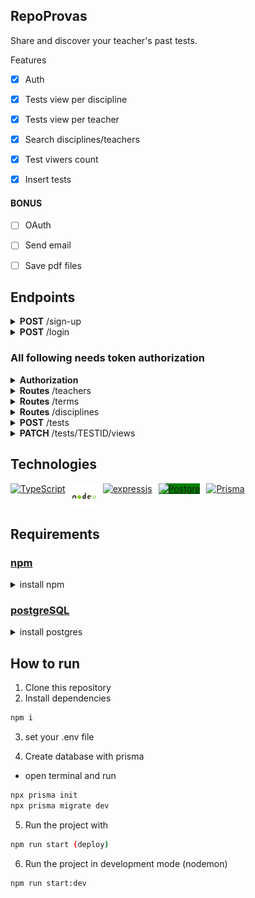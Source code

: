 ## RepoProvas

Share and discover your teacher's past tests.

Features

- [x] Auth

- [x] Tests view per discipline

- [x] Tests view per teacher

- [x] Search disciplines/teachers

- [x] Test viwers count

- [x] Insert tests

#### BONUS

- [ ] OAuth

- [ ] Send email

- [ ] Save pdf files

## Endpoints

<details>
            <summary>
                <strong>POST</strong> /sign-up
            </summary>

        send body request like this:

```json
{
  "email": "joe@domain.com",
  "password": "1234",
  "confirmPassword": "1234"
}
```

- it returns status <strong>201</strong> for succes

- it return status <strong>409</strong> if email is already in use

 </details>

 <details>
            <summary>
                <strong>POST</strong> /login
            </summary>

        send body request like this:

```json
{
  "email": "joe@domain.com",
  "password": "1234"
}
```

- it returns status <strong>200</strong> for succes

and

```json
{
  "token": "eyJhbGciOiJIUzI1NiIsInR5cCI6IkpXVCJ9.eyJpZCI6MSwiaWF0IjoxNjUwNjQ5NzgxfQ.Uh1NxvzX-4XHvZOGdsEkCWk-KJTuNFNU8U-5dP59XFw"
}
```

- it return status <strong>401</strong> for incorrect password or email

 </details>

### All following needs token authorization

<details>
    <summary>
        <strong >Authorization</strong>
    </summary>
- send a Bearer token on headers like this:

```json
{
  "headers": {
    "authorization": "Bearer 1cf7cccf-48ad-4edd-8b9d-121b1199aaf4"
  }
}
```

- it returns <strong>400</strong> for empty auth or without Bearer

- it returns <strong>401</strong> for unauthorized

</details>

<details>
            <summary>
                <strong>Routes</strong> /teachers
            </summary>

<details>
            <summary>
                <strong>GET</strong> /teachers
            </summary>

- you can filter by querying name with at least 3 char (?name=)

- it returns status <strong>200</strong> for succes

and

```json
[
  {
    "id": 1,
    "name": "Abraham Zboncak"
  },
  {
    "id": 2,
    "name": "Mrs. Ollie Gibson"
  }
]
```

 </details>

 <details>
            <summary>
                <strong>GET</strong> /teachers/TEACHERID/tests
            </summary>

- change TEACHERID to teacher id you're looking for

- it returns status <strong>200</strong> for succes

and

```json
[
  {
    "id": 1,
    "name": "P1",
    "tests": [
      {
        "id": 2,
        "name": "Customer Integration Producer",
        "pdfUrl": "http://loremflickr.com/640/480",
        "teachersDisciplines": {
          "disciplines": {
            "id": 6,
            "name": "Product Integration Representative",
            "termId": 1
          }
        }
      }
    ]
  }
]
```

 </details>

 </details>

  <details>
              <summary>
                  <strong>Routes</strong> /terms
              </summary>

  <details>
              <summary>
                  <strong>GET</strong> /terms
              </summary>

- it returns status <strong>200</strong> for succes

and

```json
[
  {
    "id": 1,
    "number": 1
  },
  {
    "id": 2,
    "number": 2
  }
]
```

  </details>

  <details>
              <summary>
                  <strong>GET</strong> /terms/TERMID/disciplines
              </summary>

- change TERMID to term id you're looking for

- it returns status <strong>200</strong> for succes

and

```json
[
  {
    "id": 1,
    "name": "Legacy Mobility Analyst",
    "termId": 1
  },
  {
    "id": 2,
    "name": "Regional Metrics Designer",
    "termId": 1
  }
]
```

  </details>

 </details>

<details>
              <summary>
                  <strong>Routes</strong> /disciplines
              </summary>

<details>
            <summary>
                <strong>GET</strong> /disciplines
            </summary>

- you can filter by querying name with at least 3 char (?name=)

- it returns status <strong>200</strong> for succes

and

```json
[
  {
    "id": 1,
    "name": "Legacy Mobility Analyst",
    "termId": 1
  },
  {
    "id": 17,
    "name": "Legacy Assurance Consultant",
    "termId": 6
  }
]
```

 </details>

<details>
            <summary>
                <strong>GET</strong> /disciplines/DISCIPLINEID/tests
            </summary>

- change DISCIPLINEID to discipline id you're looking for

- it returns status <strong>200</strong> for succes

and

```json
[
  {
    "id": 2,
    "name": "P2",
    "tests": [
      {
        "id": 12,
        "name": "2009.1",
        "pdfUrl": "http://loremflickr.com/640/480",
        "teachersDisciplines": {
          "teachers": {
            "id": 5,
            "name": "Evan Hyatt"
          }
        }
      }
    ]
  }
]
```

 </details>

 </details>

 <details>
            <summary>
                <strong>POST</strong> /tests
            </summary>

- send a body

```json
{
  "name": "2009.1", //string
  "pdfUrl": "http://loremflickr.com/640/480", //url
  "categoryId": 2, // number
  "teacherId": 6, //number
  "disciplineId":3, //number
}
```

- it return status <strong>404</strong> if any of these ids doesn't match

- it returns status <strong>200</strong> for succes

and

```json
{
  "id": 12,
  "name": "2009.1",
  "pdfUrl": "http://loremflickr.com/640/480",
  "categoryId": 2,
  "teacherDisciplineId": 6,
  "views": 2
}
```

 </details>

 <details>
            <summary>
                <strong>PATCH</strong> /tests/TESTID/views
            </summary>

- change TESTID to test id you're looking for

- it returns status <strong>200</strong> for succes

and

```json
{
  "id": 12,
  "name": "2009.1",
  "pdfUrl": "http://loremflickr.com/640/480",
  "categoryId": 2,
  "teacherDisciplineId": 6,
  "views": 2
}
```

 </details>

## Technologies

<div style="display: flex; gap: 10px; height: 40px;">
  <a title="TypeScript" href="https://www.typescriptlang.org/" target="_blank" rel="noreferrer"> 
      <img src="https://user-images.githubusercontent.com/85591297/157519943-9da08e53-e59d-450a-8b0d-81af17974fd0.svg" alt="TypeScript" height="40"/>
  </a>
  <a title="Node JS" href="https://nodejs.org" target="_blank" rel="noreferrer"> 
      <img style="background: white;" src="https://raw.githubusercontent.com/devicons/devicon/master/icons/nodejs/nodejs-original-wordmark.svg" alt="nodejs" height="40"/> 
  </a>
  <a title="Express JS" href="https://expressjs.com/" target="_blank" rel="noreferrer"> 
      <img style="background: white;" src="https://www.vectorlogo.zone/logos/expressjs/expressjs-icon.svg" alt="expressjs" height="40"/> 
  </a>
  <a title="Postgre" href="https://www.postgresql.org/" target="_blank" rel="noreferrer"> 
      <img style="background: green;" src="https://user-images.githubusercontent.com/85591297/157520309-59a18d2e-ee4d-433c-8990-12fdbba37a0d.svg" alt="Postgre" height="40"/> 
  </a>
  <a title="Prisma" href="https://www.prisma.io/" target="_blank" rel="noreferrer"> 
      <img style="background: white;" src="https://miro.medium.com/max/1400/1*X6wCDTpjcn_WcvDW9jS4WQ.png" alt="Prisma" height="40"/> 
  </a>
</div>

## Requirements

### [npm](https://www.npmjs.com/)

<details>
    <summary>install npm</summary>

```bash
wget -qO- <https://raw.githubusercontent.com/nvm-sh/nvm/v0.38.0/install.sh> | bash

## Or this command
wget -qO- https://raw.githubusercontent.com/nvm-sh/nvm/v0.38.0/install.sh | bash

# Close and open terminal
nvm install --lts
nvm use --lts
# Verify node version
node --version # Must show v14.16.1
# Verify npm version
npm -v
```

</details>

### [postgreSQL](https://www.postgresql.org/)

<details>
    <summary>install postgres</summary>

```bash
sudo apt install postgresql postgresql-contrib
```

</details>

## How to run

1. Clone this repository
2. Install dependencies

```bash
npm i
```

3. set your .env file

4. Create database with prisma

- open terminal and run

```bash
npx prisma init
npx prisma migrate dev
```

5. Run the project with

```bash
npm run start (deploy)
```

6. Run the project in development mode (nodemon)

```bash
npm run start:dev
```
